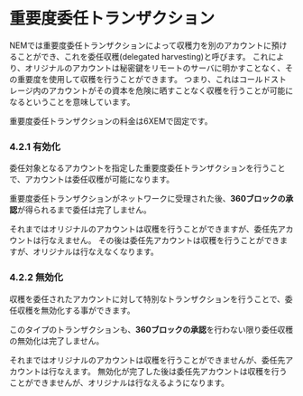 #
# 重要度委任トランザクション

NEMでは重要度委任トランザクションによって収穫力を別のアカウントに預けることができ、これを委任収穫(delegated harvesting)と呼びます。
これにより、オリジナルのアカウントは秘密鍵をリモートのサーバに明かすことなく、その重要度を使用して収穫を行うことができます。
つまり、これはコールドストレージ内のアカウントがその資本を危険に晒すことなく収穫を行うことが可能になるということを意味しています。

重要度委任トランザクションの料金は6XEMで固定です。

### 4.2.1 有効化

委任対象となるアカウントを指定した重要度委任トランザクションを行うことで、アカウントは委任収穫が可能になります。

重要度委任トランザクションがネットワークに受理された後、**360ブロックの承認**が得られるまで委任は完了しません。

それまではオリジナルのアカウントは収穫を行うことができますが、委任先アカウントは行なえません。
その後は委任先アカウントは収穫を行うことができますが、オリジナルは行なえなくなります。

### 4.2.2 無効化

収穫を委任されたアカウントに対して特別なトランザクションを行うことで、委任収穫を無効化する事ができます。

このタイプのトランザクションも、**360ブロックの承認**を行わない限り委任収穫の無効化は完了しません。

それまではオリジナルのアカウントは収穫を行うことができませんが、委任先アカウントは行なえます。
無効化が完了した後は委任先アカウントは収穫を行うことができませんが、オリジナルは行なえるようになります。